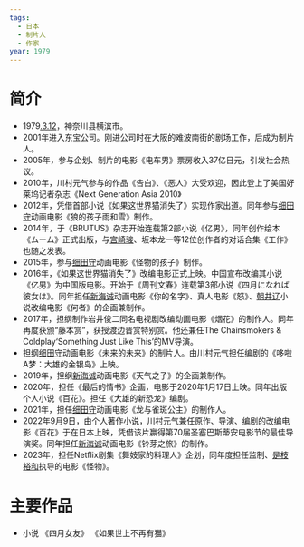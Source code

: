 ```yaml
---
tags:
  - 日本
  - 制片人
  - 作家
year: 1979
---
```

# 简介

- 1979[.3.12](2024-03-12.md)，神奈川县横滨市。
- 2001年进入东宝公司。刚进公司时在大阪的难波南街的剧场工作，后成为制片人。
- 2005年，参与企划、制片的电影《电车男》票房收入37亿日元，引发社会热议。
- 2010年，川村元气参与的作品《告白》、《恶人》大受欢迎，因此登上了美国好莱坞记者杂志《Next Generation Asia 2010》
- 2012年，凭借首部小说《如果这世界猫消失了》实现作家出道。同年参与[细田守](细田守.md)动画电影《狼的孩子雨和雪》制作。
- 2014年，于《BRUTUS》杂志开始连载第2部小说《亿男》，同年创作绘本《ムーム》正式出版，与[宫崎骏](宫崎骏.md)、坂本龙一等12位创作者的对话合集《工作》也随之发表。
- 2015年，参与[细田守](细田守.md)动画电影《怪物的孩子》制作。
- 2016年，《如果这世界猫消失了》改编电影正式上映。中国宣布改编其小说《亿男》为中国版电影。开始于《周刊文春》连载第3部小说《四月になれば彼女は》。同年担任[新海诚](新海诚.md)动画电影《你的名字》、真人电影《怒》、[朝井辽](朝井辽.md)小说改编电影《何者》的企画兼制作。
- 2017年，担纲制作岩井俊二同名电视剧改编动画电影《烟花》的制作人。同年再度获颁“藤本赏”，获授渡边晋赏特别赏。他还兼任The Chainsmokers & Coldplay‘Something Just Like This’的MV导演。
- 担纲[细田守](细田守.md)动画电影《未来的未来》的制片人。由川村元气担任编剧的《哆啦A梦：大雄的金银岛》上映。
- 2019年，担纲[新海诚](新海诚.md)动画电影《天气之子》的企画兼制作。
- 2020年，担任《最后的情书》企画，电影于2020年1月17日上映。同年出版个人小说《百花》。担任《大雄的新恐龙》编剧。
- 2021年，担任[细田守](细田守.md)动画电影《龙与雀斑公主》的制作人。
- 2022年9月9日，由个人著作小说，川村元气兼任原作、导演、编剧的改编电影《百花》于在日本上映，凭借该片赢得第70届圣塞巴斯蒂安电影节的最佳导演奖。同年担任[新海诚](新海诚.md)动画电影《铃芽之旅》的制作。
- 2023年，担任Netflix剧集《舞妓家的料理人》企划，同年度担任监制、[是枝裕和](是枝裕和.md)执导的电影《怪物》。

# 主要作品

- 小说
《四月女友》
《如果世上不再有猫》
